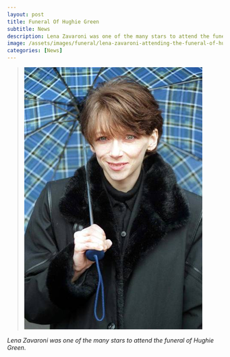 ```yaml
---
layout: post
title: Funeral Of Hughie Green
subtitle: News
description: Lena Zavaroni was one of the many stars to attend the funeral of Hughie Green.
image: /assets/images/funeral/lena-zavaroni-attending-the-funeral-of-hughie-green.jpg
categories: [News]
---
```


> ![](/assets/images/funeral/lena-zavaroni-attending-the-funeral-of-hughie-green.jpg)

<cite>Lena Zavaroni was one of the many stars to attend the funeral of Hughie Green.</cite>

